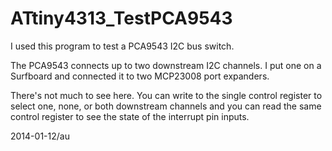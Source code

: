 ATtiny4313_TestPCA9543
======================

I used this program to test a PCA9543 I2C bus switch.

The PCA9543 connects up to two downstream I2C channels. I put one on a
Surfboard and connected it to two MCP23008 port expanders.

There's not much to see here. You can write to the single control register
to select one, none, or both downstream channels and you can read the same
control register to see the state of the interrupt pin inputs.

2014-01-12/au
